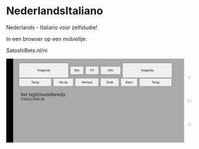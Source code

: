 # NederlandsItaliano
Nederlands - Italiano voor zelfstudie!

In een browser op een mobieltje:

SatoshiBets.nl/ni


![Screenshot](voorbeeld.jpg)
